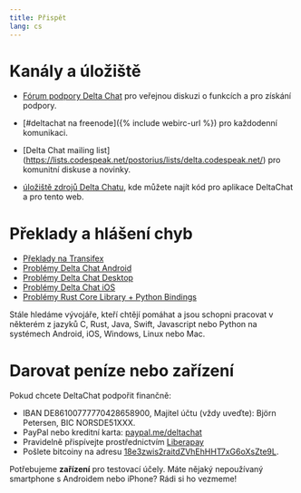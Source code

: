 ```yaml
---
title: Přispět
lang: cs
---
```


# Kanály a úložiště

- [Fórum podpory Delta Chat](https://support.delta.chat) pro veřejnou
diskuzi o funkcích a pro získání podpory.

- [#deltachat na freenode]({% include webirc-url %}) pro každodenní komunikaci.

- [Delta Chat mailing list]
(https://lists.codespeak.net/postorius/lists/delta.codespeak.net/) 
pro komunitní diskuse a novinky.

- [úložiště zdrojů Delta Chatu](https://github.com/deltachat/), kde můžete 
najít kód pro aplikace DeltaChat a pro tento web.

# Překlady a hlášení chyb

- [Překlady na Transifex](https://www.transifex.com/delta-chat/public/)
- [Problémy Delta Chat Android](https://github.com/deltachat/deltachat-android/issues)
- [Problémy Delta Chat Desktop](https://github.com/deltachat/deltachat-desktop/issues)
- [Problémy Delta Chat iOS](https://github.com/deltachat/deltachat-ios/issues)
- [Problémy Rust Core Library + Python Bindings](https://github.com/deltachat/deltachat-core-rust/issues)

Stále hledáme vývojáře, kteří chtějí pomáhat a jsou schopni pracovat v některém z jazyků 
C, Rust, Java, Swift, Javascript nebo Python na systémech Android, iOS, Windows, Linux nebo Mac.


# Darovat peníze nebo zařízení

Pokud chcete DeltaChat podpořit finančně:

- IBAN DE86100777770428658900, Majitel účtu (vždy uveďte): Björn Petersen, BIC NORSDE51XXX.
- PayPal nebo kreditní karta: [paypal.me/deltachat](https://paypal.me/deltachat/20)
- Pravidelně přispívejte prostřednictvím [Liberapay](https://liberapay.com/delta.chat/)
- Pošlete bitcoiny na adresu [18e3zwis2raitdZVhEhHHT7xG6oXsZte9L](bitcoin:18e3zwis2raitdZVhEhHHT7xG6oXsZte9L).

Potřebujeme **zařízení** pro testovací účely. Máte nějaký nepoužívaný smartphone s Androidem nebo iPhone?
Rádi si ho vezmeme!
